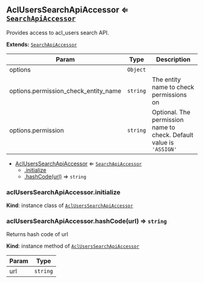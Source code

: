 <a name="module_AclUsersSearchApiAccessor"></a>
## AclUsersSearchApiAccessor ⇐ <code>[SearchApiAccessor](../../../../UIBundle/Resources/doc/reference/client-side/search-api-accessor.md)</code>
Provides access to acl_users search API.

**Extends:** <code>[SearchApiAccessor](../../../../UIBundle/Resources/doc/reference/client-side/search-api-accessor.md)</code>  

| Param | Type | Description |
| --- | --- | --- |
| options | <code>Object</code> |  |
| options.permission_check_entity_name | <code>string</code> | The entity name to check permissions on |
| options.permission | <code>string</code> | Optional. The permission name to check. Default value is `'ASSIGN'` |


* [AclUsersSearchApiAccessor](#module_AclUsersSearchApiAccessor) ⇐ <code>[SearchApiAccessor](../../../../UIBundle/Resources/doc/reference/client-side/search-api-accessor.md)</code>
  * [.initialize](#module_AclUsersSearchApiAccessor#initialize)
  * [.hashCode(url)](#module_AclUsersSearchApiAccessor#hashCode) ⇒ <code>string</code>

<a name="module_AclUsersSearchApiAccessor#initialize"></a>
### aclUsersSearchApiAccessor.initialize
**Kind**: instance class of <code>[AclUsersSearchApiAccessor](#module_AclUsersSearchApiAccessor)</code>  
<a name="module_AclUsersSearchApiAccessor#hashCode"></a>
### aclUsersSearchApiAccessor.hashCode(url) ⇒ <code>string</code>
Returns hash code of url

**Kind**: instance method of <code>[AclUsersSearchApiAccessor](#module_AclUsersSearchApiAccessor)</code>  

| Param | Type |
| --- | --- |
| url | <code>string</code> | 

